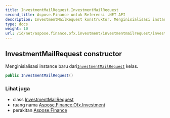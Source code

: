 ```yaml
---
title: InvestmentMailRequest.InvestmentMailRequest
second_title: Aspose.Finance untuk Referensi .NET API
description: InvestmentMailRequest konstruktor. Menginisialisasi instance baru dariInvestmentMailRequest kelas.
type: docs
weight: 10
url: /id/net/aspose.finance.ofx.investment/investmentmailrequest/investmentmailrequest/
---
```

## InvestmentMailRequest constructor

Menginisialisasi instance baru dari[`InvestmentMailRequest`](../) kelas.

```csharp
public InvestmentMailRequest()
```

### Lihat juga

* class [InvestmentMailRequest](../)
* ruang nama [Aspose.Finance.Ofx.Investment](../../investmentmailrequest/)
* perakitan [Aspose.Finance](../../../)


